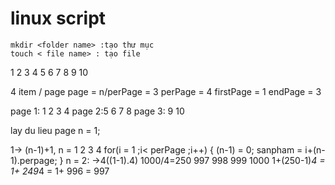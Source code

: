 # linux script
```
mkdir <folder name> :tạo thư mục 
touch < file name> : tạo file 

```
1
2
3
4
5
6
7
8
9
10

4 item / page 
page = n/perPage = 3 
perPage = 4
firstPage = 1
endPage = 3

page 1: 1 2 3 4 
page 2:5 6 7 8
page 3: 9 10

lay du lieu page  n = 1;

1-> (n-1)+1, n    =  1 2 3 4 
for(i = 1 ;i< perPage ;i++)
{
    (n-1) = 0;
    sanpham = i+(n-1).perpage;
}
n = 2: ->4((1-1).4)
1000/4=250
997 998 999 1000
1+(250-1)*4
= 1+ 249*4
= 1+  996 = 997